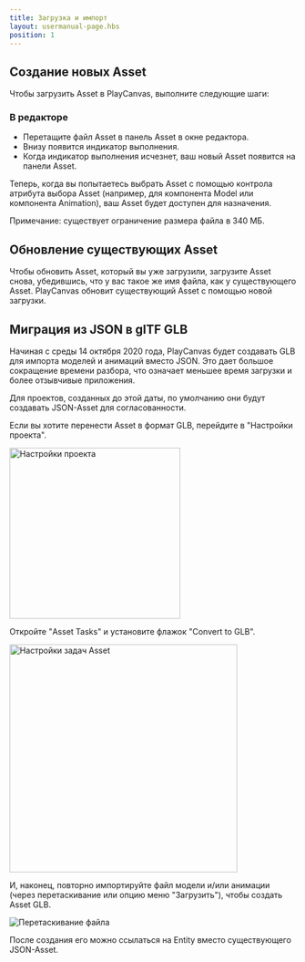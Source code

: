 ```yaml
---
title: Загрузка и импорт
layout: usermanual-page.hbs
position: 1
---
```


## Создание новых Asset

Чтобы загрузить Asset в PlayCanvas, выполните следующие шаги:

### В редакторе

* Перетащите файл Asset в панель Asset в окне редактора.
* Внизу появится индикатор выполнения.
* Когда индикатор выполнения исчезнет, ваш новый Asset появится на панели Asset.

Теперь, когда вы попытаетесь выбрать Asset с помощью контрола атрибута выбора Asset (например, для компонента Model или компонента Animation), ваш Asset будет доступен для назначения.

Примечание: существует ограничение размера файла в 340 МБ.

## Обновление существующих Asset

Чтобы обновить Asset, который вы уже загрузили, загрузите Asset снова, убедившись, что у вас такое же имя файла, как у существующего Asset. PlayCanvas обновит существующий Asset с помощью новой загрузки.

## Миграция из JSON в glTF GLB

Начиная с среды 14 октября 2020 года, PlayCanvas будет создавать GLB для импорта моделей и анимаций вместо JSON. Это дает большое сокращение времени разбора, что означает меньшее время загрузки и более отзывчивые приложения.

Для проектов, созданных до этой даты, по умолчанию они будут создавать JSON-Asset для согласованности.

Если вы хотите перенести Asset в формат GLB, перейдите в "Настройки проекта".

<img loading="lazy" src="/images/user-manual/assets/importing/project-settings.png" alt="Настройки проекта" width="300">

Откройте "Asset Tasks" и установите флажок "Convert to GLB".

<img loading="lazy" src="/images/user-manual/assets/importing/asset-tasks.png" alt="Настройки задач Asset" width="400">

И, наконец, повторно импортируйте файл модели и/или анимации (через перетаскивание или опцию меню "Загрузить"), чтобы создать Asset GLB.

<img loading="lazy" src="/images/user-manual/assets/importing/drag-and-drop.gif" alt="Перетаскивание файла">

После создания его можно ссылаться на Entity вместо существующего JSON-Asset.
